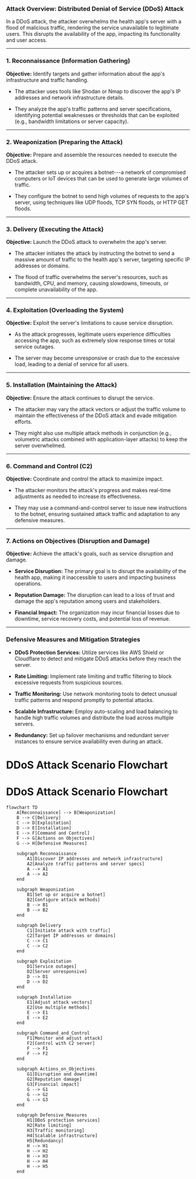 ### **Attack Overview: Distributed Denial of Service (DDoS) Attack**

In a DDoS attack, the attacker overwhelms the health app's server with a flood of malicious traffic, rendering the service unavailable to legitimate users. This disrupts the availability of the app, impacting its functionality and user access.

* * * * *

### **1\. Reconnaissance (Information Gathering)**

**Objective:** Identify targets and gather information about the app's infrastructure and traffic handling.

-   The attacker uses tools like Shodan or Nmap to discover the app's IP addresses and network infrastructure details.

-   They analyze the app's traffic patterns and server specifications, identifying potential weaknesses or thresholds that can be exploited (e.g., bandwidth limitations or server capacity).

* * * * *

### **2\. Weaponization (Preparing the Attack)**

**Objective:** Prepare and assemble the resources needed to execute the DDoS attack.

-   The attacker sets up or acquires a botnet---a network of compromised computers or IoT devices that can be used to generate large volumes of traffic.

-   They configure the botnet to send high volumes of requests to the app's server, using techniques like UDP floods, TCP SYN floods, or HTTP GET floods.

* * * * *

### **3\. Delivery (Executing the Attack)**

**Objective:** Launch the DDoS attack to overwhelm the app's server.

-   The attacker initiates the attack by instructing the botnet to send a massive amount of traffic to the health app's server, targeting specific IP addresses or domains.

-   The flood of traffic overwhelms the server's resources, such as bandwidth, CPU, and memory, causing slowdowns, timeouts, or complete unavailability of the app.

* * * * *

### **4\. Exploitation (Overloading the System)**

**Objective:** Exploit the server's limitations to cause service disruption.

-   As the attack progresses, legitimate users experience difficulties accessing the app, such as extremely slow response times or total service outages.

-   The server may become unresponsive or crash due to the excessive load, leading to a denial of service for all users.

* * * * *

### **5\. Installation (Maintaining the Attack)**

**Objective:** Ensure the attack continues to disrupt the service.

-   The attacker may vary the attack vectors or adjust the traffic volume to maintain the effectiveness of the DDoS attack and evade mitigation efforts.

-   They might also use multiple attack methods in conjunction (e.g., volumetric attacks combined with application-layer attacks) to keep the server overwhelmed.

* * * * *

### **6\. Command and Control (C2)**

**Objective:** Coordinate and control the attack to maximize impact.

-   The attacker monitors the attack's progress and makes real-time adjustments as needed to increase its effectiveness.

-   They may use a command-and-control server to issue new instructions to the botnet, ensuring sustained attack traffic and adaptation to any defensive measures.

* * * * *

### **7\. Actions on Objectives (Disruption and Damage)**

**Objective:** Achieve the attack's goals, such as service disruption and damage.

-   **Service Disruption:** The primary goal is to disrupt the availability of the health app, making it inaccessible to users and impacting business operations.

-   **Reputation Damage:** The disruption can lead to a loss of trust and damage the app's reputation among users and stakeholders.

-   **Financial Impact:** The organization may incur financial losses due to downtime, service recovery costs, and potential loss of revenue.

* * * * *

### **Defensive Measures and Mitigation Strategies**

-   **DDoS Protection Services:** Utilize services like AWS Shield or Cloudflare to detect and mitigate DDoS attacks before they reach the server.

-   **Rate Limiting:** Implement rate limiting and traffic filtering to block excessive requests from suspicious sources.

-   **Traffic Monitoring:** Use network monitoring tools to detect unusual traffic patterns and respond promptly to potential attacks.

-   **Scalable Infrastructure:** Employ auto-scaling and load balancing to handle high traffic volumes and distribute the load across multiple servers.

-   **Redundancy:** Set up failover mechanisms and redundant server instances to ensure service availability even during an attack.

# DDoS Attack Scenario Flowchart

# DDoS Attack Scenario Flowchart

```mermaid
flowchart TD
    A[Reconnaissance] --> B[Weaponization]
    B --> C[Delivery]
    C --> D[Exploitation]
    D --> E[Installation]
    E --> F[Command and Control]
    F --> G[Actions on Objectives]
    G --> H[Defensive Measures]

    subgraph Reconnaissance
        A1[Discover IP addresses and network infrastructure] 
        A2[Analyze traffic patterns and server specs]
        A --> A1
        A --> A2
    end

    subgraph Weaponization
        B1[Set up or acquire a botnet] 
        B2[Configure attack methods]
        B --> B1
        B --> B2
    end

    subgraph Delivery
        C1[Initiate attack with traffic] 
        C2[Target IP addresses or domains]
        C --> C1
        C --> C2
    end

    subgraph Exploitation
        D1[Service outages] 
        D2[Server unresponsive]
        D --> D1
        D --> D2
    end

    subgraph Installation
        E1[Adjust attack vectors] 
        E2[Use multiple methods]
        E --> E1
        E --> E2
    end

    subgraph Command_and_Control
        F1[Monitor and adjust attack] 
        F2[Control with C2 server]
        F --> F1
        F --> F2
    end

    subgraph Actions_on_Objectives
        G1[Disruption and downtime] 
        G2[Reputation damage]
        G3[Financial impact]
        G --> G1
        G --> G2
        G --> G3
    end

    subgraph Defensive_Measures
        H1[DDoS protection services] 
        H2[Rate limiting] 
        H3[Traffic monitoring] 
        H4[Scalable infrastructure] 
        H5[Redundancy]
        H --> H1
        H --> H2
        H --> H3
        H --> H4
        H --> H5
    end

   
